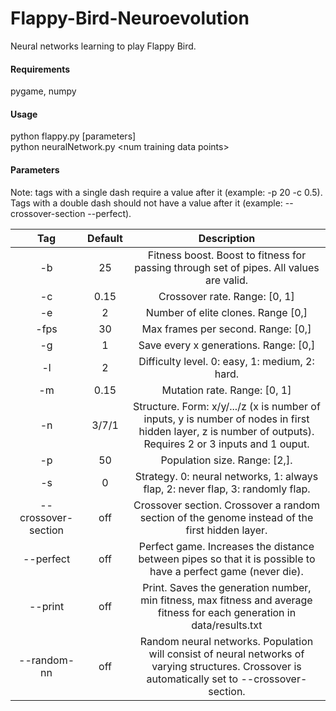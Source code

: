 Flappy-Bird-Neuroevolution
==========

Neural networks learning to play Flappy Bird.

#### Requirements
pygame, numpy

#### Usage
python flappy.py [parameters]  
python neuralNetwork.py \<num training data points\>

#### Parameters
Note: tags with a single dash require a value after it (example: -p 20 -c 0.5). Tags with a double dash should not have a value after it (example: --crossover-section --perfect).

| Tag                 | Default | Description  |
| :-----------------: | :-----: | :----------: |
| -b                  | 25      | Fitness boost. Boost to fitness for passing through set of pipes. All values are valid. |
| -c                  | 0.15    | Crossover rate. Range: [0, 1] |
| -e                  | 2       | Number of elite clones. Range [0,] |
| -fps                | 30      | Max frames per second. Range: [0,] |
| -g                  | 1       | Save every x generations. Range: [0,] |
| -l                  | 2       | Difficulty level. 0: easy, 1: medium, 2: hard. |
| -m                  | 0.15    | Mutation rate. Range: [0, 1] |
| -n                  | 3/7/1   | Structure. Form: x/y/.../z (x is number of inputs, y is number of nodes in first hidden layer, z is number of outputs). Requires 2 or 3 inputs and 1 ouput. |
| -p                  | 50      | Population size. Range: [2,]. |
| -s                  | 0       | Strategy. 0: neural networks, 1: always flap, 2: never flap, 3: randomly flap. |
| --crossover-section | off     | Crossover section. Crossover a random section of the genome instead of the first hidden layer. |
| --perfect           | off     | Perfect game. Increases the distance between pipes so that it is possible to have a perfect game (never die). |
| --print             | off     | Print. Saves the generation number, min fitness, max fitness and average fitness for each generation in data/results.txt |
| --random-nn         | off     | Random neural networks. Population will consist of neural networks of varying structures. Crossover is automatically set to --crossover-section. |
